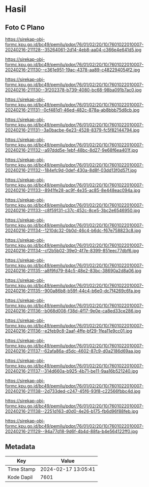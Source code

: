 # Hasil

## Foto C Plano

https://sirekap-obj-formc.kpu.go.id/bc49/pemilu/pdpr/76/01/02/20/10/7601022010007-20240216-211128--35264061-2d14-4eb8-aa04-c366e4e641d5.jpg

https://sirekap-obj-formc.kpu.go.id/bc49/pemilu/pdpr/76/01/02/20/10/7601022010007-20240216-211130--c361e951-19ac-4378-aa89-c482294054f2.jpg

https://sirekap-obj-formc.kpu.go.id/bc49/pemilu/pdpr/76/01/02/20/10/7601022010007-20240216-211130--3f202378-b739-4080-bc68-98ba091b7ac0.jpg

https://sirekap-obj-formc.kpu.go.id/bc49/pemilu/pdpr/76/01/02/20/10/7601022010007-20240216-211131--0cf481d1-46ed-482c-878a-ab8bbb75d8cb.jpg

https://sirekap-obj-formc.kpu.go.id/bc49/pemilu/pdpr/76/01/02/20/10/7601022010007-20240216-211131--3a0bacbe-6e23-4528-8379-fc5f82144794.jpg

https://sirekap-obj-formc.kpu.go.id/bc49/pemilu/pdpr/76/01/02/20/10/7601022010007-20240216-211132--a97ddd5e-1ebf-48bc-8d27-9e68f6ea401f.jpg

https://sirekap-obj-formc.kpu.go.id/bc49/pemilu/pdpr/76/01/02/20/10/7601022010007-20240216-211132--184efc9d-0def-430a-8d8f-03dd13f0d57f.jpg

https://sirekap-obj-formc.kpu.go.id/bc49/pemilu/pdpr/76/01/02/20/10/7601022010007-20240216-211133--8941fe28-ac9f-4e35-ac85-8e448eac094a.jpg

https://sirekap-obj-formc.kpu.go.id/bc49/pemilu/pdpr/76/01/02/20/10/7601022010007-20240216-211133--c8f59131-c37c-452c-8ce5-3bc2e6546950.jpg

https://sirekap-obj-formc.kpu.go.id/bc49/pemilu/pdpr/76/01/02/20/10/7601022010007-20240216-211134--1210dc32-0b0d-46c4-b6dc-f67e758823c8.jpg

https://sirekap-obj-formc.kpu.go.id/bc49/pemilu/pdpr/76/01/02/20/10/7601022010007-20240216-211134--cf2b5b02-39e0-4f7e-8399-851eec77dbf6.jpg

https://sirekap-obj-formc.kpu.go.id/bc49/pemilu/pdpr/76/01/02/20/10/7601022010007-20240216-211135--a8f9fd79-84c5-48e2-83bc-38690a2d8a06.jpg

https://sirekap-obj-formc.kpu.go.id/bc49/pemilu/pdpr/76/01/02/20/10/7601022010007-20240216-211135--900a86b8-b59f-44c4-b6e0-dc7f4269c6fa.jpg

https://sirekap-obj-formc.kpu.go.id/bc49/pemilu/pdpr/76/01/02/20/10/7601022010007-20240216-211136--b068d008-f38d-4f17-9e0e-ca8ed33ce286.jpg

https://sirekap-obj-formc.kpu.go.id/bc49/pemilu/pdpr/76/01/02/20/10/7601022010007-20240216-211136--e2feb9c8-2aaf-4ffe-bf29-1fea11e9cc01.jpg

https://sirekap-obj-formc.kpu.go.id/bc49/pemilu/pdpr/76/01/02/20/10/7601022010007-20240216-211137--62afa86a-d5dc-4602-87c9-d0a2186d69aa.jpg

https://sirekap-obj-formc.kpu.go.id/bc49/pemilu/pdpr/76/01/02/20/10/7601022010007-20240216-211137--314d660a-b925-4b71-be11-9aa16b521240.jpg

https://sirekap-obj-formc.kpu.go.id/bc49/pemilu/pdpr/76/01/02/20/10/7601022010007-20240216-211138--2d733ded-c247-45f6-93f8-c22566fbbc4d.jpg

https://sirekap-obj-formc.kpu.go.id/bc49/pemilu/pdpr/76/01/02/20/10/7601022010007-20240216-211138--2251d163-d0d0-4e26-b175-fb6d96f88feb.jpg

https://sirekap-obj-formc.kpu.go.id/bc49/pemilu/pdpr/76/01/02/20/10/7601022010007-20240216-211129--94a77d18-9d6f-4b4d-88fa-b4e564122ff0.jpg


## Metadata

| Key        | Value               |
| ---------- | ------------------- |
| Time Stamp | 2024-02-17 13:05:41 |
| Kode Dapil | 7601                |



